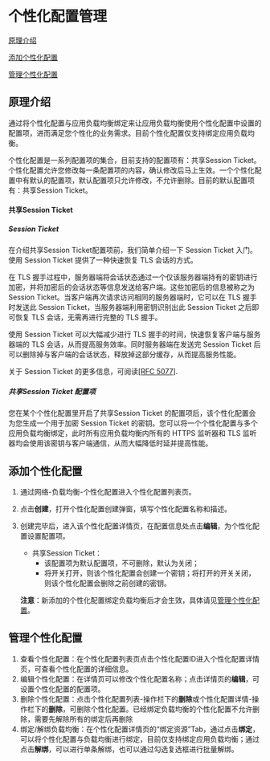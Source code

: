 # 个性化配置管理

[原理介绍](CustomizedConfiguration-Management#principle-introduction)

[添加个性化配置](CustomizedConfiguration-Management#add-CostomizedConfiguration)

[管理个性化配置](CustomizedConfiguration-Management#manage-CostomizedConfiguration)

## 原理介绍
<div id="principle-introduction"></div>
通过将个性化配置与应用负载均衡绑定来让应用负载均衡使用个性化配置中设置的配置项，进而满足您个性化的业务需求。目前个性化配置仅支持绑定应用负载均衡。

个性化配置是一系列配置项的集合，目前支持的配置项有：共享Session Ticket。个性化配置允许您修改每一条配置项的内容，确认修改后马上生效。一个个性化配置中有默认的配置项，默认配置项只允许修改，不允许删除。目前的默认配置项有：共享Session Ticket。

#### 共享Session Ticket

##### Session Ticket

在介绍共享Session Ticket配置项前，我们简单介绍一下 Session Ticket 入门。使用 Session Ticket 提供了一种快速恢复 TLS 会话的方式。

在 TLS 握手过程中，服务器端将会话状态通过一个仅该服务器端持有的密钥进行加密，并将加密后的会话状态等信息发送给客户端。这些加密后的信息被称之为 Session Ticket。当客户端再次请求访问相同的服务器端时，它可以在 TLS 握手时发送此 Session Ticket，当服务器端利用密钥识别出此 Session Ticket 之后即可恢复 TLS 会话，无需再进行完整的 TLS 握手。

使用 Session Ticket 可以大幅减少进行 TLS 握手的时间，快速恢复客户端与服务器端的 TLS 会话，从而提高服务效率。同时服务器端在发送完 Session Ticket 后可以删除掉与客户端的会话状态，释放掉这部分缓存，从而提高服务性能。

关于 Session Ticket 的更多信息，可阅读[[RFC 5077]](https://www.rfc-editor.org/rfc/rfc5077).

##### 共享Session Ticket 配置项

您在某个个性化配置里开启了共享Session Ticket 的配置项后，该个性化配置会为您生成一个用于加密 Session Ticket 的密钥。您可以将一个个性化配置与多个应用负载均衡绑定，此时所有应用负载均衡内所有的 HTTPS 监听器和 TLS 监听器均会使用该密钥与客户端通信，从而大幅降低时延并提高性能。

## 添加个性化配置
<div id="add-CostomizedConfiguration"></div>

1. 通过网络-负载均衡-个性化配置进入个性化配置列表页。

2. 点击**创建**，打开个性化配置创建弹窗，填写个性化配置名称和描述。

3. 创建完毕后，进入该个性化配置详情页，在配置信息处点击**编辑**，为个性化配置设置配置项。
    - 共享Session Ticket：
      - 该配置项为默认配置项，不可删除，默认为关闭；
      - 将开关打开，则该个性化配置会创建一个密钥；将打开的开关关闭，则该个性化配置会删除之前创建的密钥。
    
    **注意**：新添加的个性化配置绑定负载均衡后才会生效，具体请见[管理个性化配置](CustomizedConfiguration-management#manage-CostomizedConfiguration)。
    

## 管理个性化配置
<div id="manage-CostomizedConfiguration"></div>

1. 查看个性化配置：在个性化配置列表页点击个性化配置ID进入个性化配置详情页，可查看个性化配置的详细信息。
1. 编辑个性化配置：在详情页可以修改个性化配置名称；点击详情页的**编辑**，可设置个性化配置的配置项。
1. 删除个性化配置：点击个性化配置列表-操作栏下的**删除**或个性化配置详情-操作栏下的**删除**，可删除个性化配置。已经绑定负载均衡的个性化配置不允许删除，需要先解除所有的绑定后再删除
1. 绑定/解绑负载均衡：在个性化配置详情页的“绑定资源”Tab，通过点击**绑定**，可以将个性化配置与负载均衡进行绑定，目前仅支持绑定应用负载均衡；通过点击**解绑**，可以进行单条解绑，也可以通过勾选复选框进行批量解绑。
